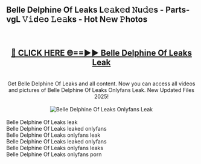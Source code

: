 <h2>Belle Delphine Of Leaks L𝚎𝚊k𝚎d 𝙽u𝚍𝚎s - Parts-vgL 𝚅𝚒d𝚎o 𝙻𝚎𝚊ks - Hot N𝚎w 𝙿hotos </h2>
<br>
<div align="center">
<h2><a href="https://213.232.235.80/live/video.php?q=belle-delphine-of-leaks" rel="nofollow">🔴 CLICK HERE 🌐==►► Belle Delphine Of Leaks Leak</a></h2>
<br>
Get Belle Delphine Of Leaks and all content. Now you can access all videos and pictures of Belle Delphine Of Leaks Onlyfans Leak. New Updated Files 2025!
<br>
<br>
<a href="https://213.232.235.80/live/video.php?q=belle-delphine-of-leaks" rel="nofollow" data-target="animated-image.originalLink"><img src="https://i.imgur.com/1EjSzPs.png" alt="Belle Delphine Of Leaks Onlyfans Leak" style="max-width: 100%; display: inline-block;" data-target="animated-image.originalImage"></a>
</div>
<br>
Belle Delphine Of Leaks leak<br>
Belle Delphine Of Leaks leaked onlyfans<br>
Belle Delphine Of Leaks onlyfans leak<br>
Belle Delphine Of Leaks leaked onlyfans<br>
Belle Delphine Of Leaks onlyfans leaks<br>
Belle Delphine Of Leaks onlyfans porn
